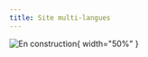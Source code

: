 ```yaml
---
title: Site multi-langues
---
```


![En construction](assets/images/under-construction.png){ width="50%" }